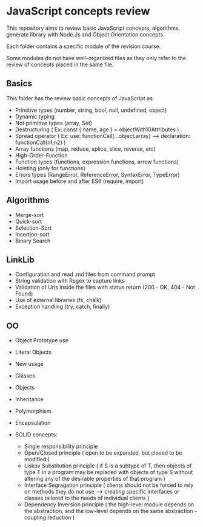 # JavaScript concepts review

This repository aims to review basic JavaScript concepts, algorithms, generate library with Node.Js and Object Orientation concepts.

Each folder contains a specific module of the revision course. 

Some modules do not have well-organized files as they only refer to the review of concepts placed in the same file.

## Basics

This folder has the review basic concepts of JavaScript as:

* Primitive types (number, string, bool, null, undefined, object)
* Dynamic typing
* Not primitive types (array, Set)
* Destructuring ( Ex: const { name, age } = objectWith10Attributes )
* Spread operator ( Ex: use: functionCall(...object.array)  --> declaration: functionCall(n1,n2) )
* Array functions (map, reduce, splice, slice, reverse, etc)
* High-Order-Function
* Function types (functions, expression functions, arrow functions)
* Hoisting (only for functions)
* Errors types (RangeError, ReferenceError, SyntaxError, TypeError)
* Import usage before and after ES6 (require, import)

## Algorithms

* Merge-sort
* Quick-sort
* Selection-Sort
* Insertion-sort
* Binary Search

## LinkLib

* Configuration and read .md files from command prompt
* String validation with Regex to capture links
* Validation of Urls inside the files with status return (200 - OK, 404 - Not Found)
* Use of external libraries (fs, chalk)
* Exception handling (try, catch, finally)

## OO

* Object Prototype use
* Literal Objects
* New usage

* Classes
* Objects
* Inheritance
* Polymorphism
* Encapsulation

* SOLID concepts:
    * Single responsibility principle
    * Open/Closed principle ( open to be expanded, but closed to be modified )
    * Liskov Substitution principle ( if S is a subtype of T, then objects of type T in a program may be replaced with objects of type S without altering any of the desirable properties of that program )
    * Interface Segragation principle ( clients should not be forced to rely on methods they do not use --> creating specific interfaces or classes tailored to the needs of individual clients )
    * Dependency Inversion principle ( the high-level module depends on the abstraction, and the low-level depends on the same abstraction - coupling reduction )